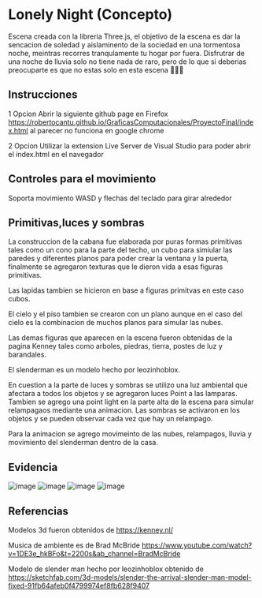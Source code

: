 # Lonely Night (Concepto)

Escena creada con la libreria Three.js, el objetivo de la escena es dar la sencacion de soledad y aislaminento de la sociedad en una tormentosa noche, meintras recorres tranqulamente tu hogar por fuera. Disfrutrar de una noche de lluvia solo no tiene nada de raro, pero de lo que si deberias preocuparte es que no estas solo en esta escena 🎃🎃🎃

## Instrucciones
1 Opcion 
Abrir la siguiente github page en Firefox https://robertocantu.github.io/GraficasComputacionales/ProyectoFinal/index.html
al parecer no funciona en google chrome

2 Opcion
Utilizar la extension Live Server de Visual Studio para poder abrir el index.html en el navegador

## Controles para el movimiento
Soporta movimiento WASD y flechas del teclado para girar alrededor

## Primitivas,luces y sombras

La construccion de la cabana fue elaborada por puras formas primitivas tales como un cono para la parte del techo, un cubo para simiular las paredes y diferentes planos para poder crear la ventana y la puerta, finalmente se agregaron texturas que le dieron vida a esas figuras primitivas. 

Las lapidas tambien se hicieron en base a figuras primitvas en este caso cubos.

El cielo y el piso tambien se crearon con un plano aunque en el caso del cielo es la combinacion de muchos planos para simular las nubes.

Las demas figuras que aparecen en la escena fueron obtenidas de la pagina Kenney tales como arboles, piedras, tierra, postes de luz y barandales.

El slenderman es un modelo hecho por leozinhoblox.

En cuestion a la parte de luces y sombras se utilizo una luz ambiental que afectara a todos los objetos y se agregaron luces Point a las lamparas. Tambien
se agrego una point light en la parte alta de la escena para simular relampagaos mediante una animacion. Las sombras se activaron en los objetos y se pueden observar cada vez que hay un relampago.

Para la animacion se agrego movimeinto de las nubes, relampagos, lluvia y movimiento del slenderman dentro de la casa. 


## Evidencia 
![image](https://user-images.githubusercontent.com/47834091/143689122-4eed5a4a-aafe-4d50-8174-20aa0f6513d2.png)
![image](https://user-images.githubusercontent.com/47834091/143689140-ede060cd-ac04-405b-bf77-76f1cad877dd.png)
![image](https://user-images.githubusercontent.com/47834091/143689162-6e1ff1bc-5794-436f-8d03-9e6e10e0c6d4.png)
![image](https://user-images.githubusercontent.com/47834091/143689179-99cbd771-f288-4cad-83f2-ffca0fd7aa84.png)


## Referencias
Modelos 3d fueron obtenidos de https://kenney.nl/

Musica de ambiente es de Brad McBride https://www.youtube.com/watch?v=1DE3e_hkBFo&t=2200s&ab_channel=BradMcBride

Modelo de slender man hecho por leozinhoblox obtenido de https://sketchfab.com/3d-models/slender-the-arrival-slender-man-model-fixed-91fb64afeb0f4799974ef8fb628f9407

